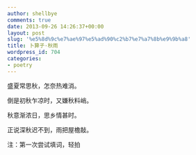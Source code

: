 ```yaml
---
author: shellbye
comments: true
date: 2013-09-26 14:26:37+00:00
layout: post
slug: '%e5%8d%9c%e7%ae%97%e5%ad%90%c2%b7%e7%a7%8b%e9%9b%a8'
title: 卜算子·秋雨
wordpress_id: 704
categories:
- poetry
---
```


盛夏常思秋，怎奈热难消。

倒是初秋乍凉时，又嫌秋料峭。

秋意渐浓日，思乡情甚时。

正说深秋迟不到，雨把屋檐敲。




注：第一次尝试填词，轻拍
